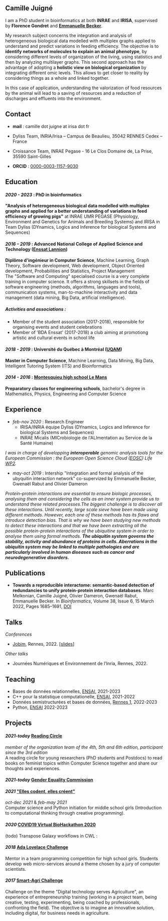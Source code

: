 ## Camille Juigné

I am a PhD student in bioinformatics at both **INRAE** and **IRISA**, supervised by **Florence Gondret** and **[Emmanuelle Becker](https://www-dyliss.irisa.fr/team-members/emmanuelle-becker/)**.

My research subject concerns the integration and analysis of heterogeneous biological data modelled with multiplex graphs applied to understand and predict variations in feeding efficiency. The objective is to **identify networks of molecules to explain an animal phenotype**, by considering different levels of organization of the living, using statistics and then by analyzing multilayer graphs. This second approach has the advantage of adopting a **holistic view on biological organization** by integrating different omic levels. This allows to get closer to reality by considering things as a whole and linked together. 

In this case of application, understanding the valorization of food resources by the animal will lead to a saving of resources and a reduction of discharges and effluents into the environment. 

## Contact
 - **mail** : camille dot juigne at irisa dot fr

 - Dyliss Team, INRIA/Irisa – Campus de Beaulieu, 35042 RENNES Cedex – France
 - Croissance Team, INRAE Pegase - 16 Le Clos Domaine de, La Prise, 35590 Saint-Gilles
 
 - **ORCID** : [0000-0003-1157-9030](https://orcid.org/0000-0003-1157-9030)

## Education
#### *2020 - 2023* : PhD in bioinformatics 
**"Analysis of heterogeneous biological data modelled with multiplex graphs and applied for a better understanding of variations in feed efficiency of growing pigs"** at INRAE UMR PEGASE (Physiology, Environment and Genetics for Animals and Breeding Systems) and IRISA in Team Dyliss (DYnamics, Logics and Inference for biological Systems and Sequences)

#### *2016 – 2019* : Advanced National College of Applied Science and Technology ([Enssat Lannion](http://www.enssat.fr/))
**Diplôme d'ingénieur in Computer Science**, Machine Learning, Graph Theory, Software development, Web development, Object Oriented development, Probabilities and Statistics, Project Management
<br/>
The "Software and Computing" specialised course is a very complete training in computer science. It offers a strong skillsets in the fields of software engineering (methods, algorithms, languages and tools), communication systems, man-to-machine interactivity and data management (data mining, Big Data, artificial intelligence).
##### Activities and associations : 
  - Member of the student association (2017-2018), responsible for organising events and student celebrations
  - Member of 'BDA Enssat' (2017-2018) a club aiming at promotiong artistic and cultural events in school life 

#### *2018 - 2019* : Université du Québec à Montréal ([UQAM](https://etudier.uqam.ca/programme?code=2283))
**Master in Computer Science**, Machine Learning, Data Mining, Big Data, Intelligent Tutoring System (ITS) and Bioinformatics

#### *2014 - 2016* : [Montesquieu high school Le Mans](https://montesquieu.paysdelaloire.e-lyco.fr/classes-preparatoires/cpge-scientifiques/)
**Preparatory classes for engineering schools**, bachelor's degree in Mathematics, Physics, Engineering and Computer Science

## Experience
- *feb-nov 2020* : Research Engineer
  -  IRISA/INRIA équipe Dyliss (DYnamics, Logics and Inference for biological Systems and Sequences)
  - INRAE Micalis (MICrobiologie de l'ALImentation au Service de la Santé Humaine) 
  
*I was in charge of developping **interoperable** genomic analysis tools for the European Commission : the European Open Science Cloud ([EOSC](https://www.eosc-life.eu/about/)) Life [WP2](https://forum.eosc-life.eu/t/eosc-life-wp2-roadmap/31).*
 
-  *may-oct 2019* : Intership
"Integration and formal analysis of the ubyquitin interaction network" co-supervized by Emmanuelle Becker, Gwenaël Rabut and Olivier Dameron

*Protein–protein interactions are essential to ensure biologic processes, analysing them and considering the cells as an inner system provide us to understand these related processes.The biggest challenge is to discover all these interactions. Until recently, large scale sieve have been made using different methods. However, each one of these methods has its flaws and introduce detection bias. That is why we have been studying new methods to detect these interactions and that we have been extracting all the possible protein-protein interactions of the ubiquitine system in order to analyse them using formal methods.
**The ubiquitin system governs the stability, activity and abundance of proteins in cells. Aberrations in the ubiquitin system may be linked to multiple pathologies and are particularly involved in human diseases such as cancer and neurodegenerative disorders.***

## Publications
- __Towards a reproducible interactome: semantic-based detection of redundancies to unify protein-protein interaction databases__. Marc Melkonian, Camille Juigné, Olivier Dameron, Gwenaël Rabut, Emmanuelle Becker. In _Bioinformatics_, Volume 38, Issue 6, 15 March 2022, Pages 1685–1691, [DOI](https://doi.org/10.1093/bioinformatics/btac013)

## Talks
*Conferences*
- [Jobim](https://jobim2022.sciencesconf.org/), Rennes, 2022. [[slides](https://hal.archives-ouvertes.fr/hal-03752473v1)]

*Other talks*
- Journées Numériques et Environnement de l’Inria, Rennes, 2022.

## Teaching
- Bases de données relationnelles, [ENSAI](https://ensai.fr/), 2021-2023
- C++ pour la statistique computationelle, [ENSAI](https://ensai.fr/), 2021-2022
- Données semistructurées et bases de données, [Rennes 1](https://istic.univ-rennes1.fr/), 2022-2023
- Python, [ENSAI](https://ensai.fr/) 2022-2023

## Projects

#### *2021-today* [Reading Circle](https://egalite-fh.irisa.fr/realisations/cercle-de-lecture/)
  *member of the organization team of the 4th, 5th and 6th edition, participant since the 3rd edition* <br>
  A reading circle for young researchers (PhD students and Postdocs) to read books on feminist topics within Computer Science together and share our thoughts and experiences.
#### *2021-today* [Gender Equality Commission](https://egalite-fh.irisa.fr/)
#### *2021*  ["Elles codent, elles créent"](https://lclc-rennes.irisa.fr/)
  *oct-dec 2021* & *feb-may 2021* <br>
  Computer science and Python initiation for middle school girls (Introduction to computational thinking through creative programming).
#### *2020*  [COVID19 Virtual BioHackathon 2020](https://github.com/virtual-biohackathons/covid-19-bh20/wiki)
  (todo) Transpose Galaxy workflows in CWL : 
#### *2018*  [Ada Lovelace Challenge](https://adalovelace.ledantec-numerique.fr/)
  Mentor in a team programming competition for high school girls. Students develop web micro-services around a theme chosen by a jury of computer scientists. 
#### *2017*  [Smart-Agri Challenge](http://www.smartagri.bzh/)
 Challenge on the theme "Digital technology serves Agriculture", an experience of entrepreneurship training (working in a project team, being creative, testing, experimenting, being coached by professionals, confronting the field). The objective is to imagine an innovative solution, including digital, for business needs in agriculture.
